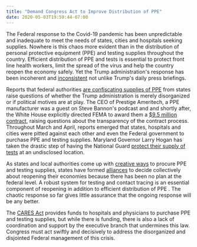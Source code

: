 ```yaml
---
title: "Demand Congress Act to Improve Distribution of PPE"
date: 2020-05-03T19:59:44-07:00
---
```

The Federal response to the Covid-19 pandemic has been unpredictable and inadequate to meet the needs of states, cities and hospitals seeking supplies. Nowhere is this chaos more evident than in the distribution of personal protective equipment (PPE) and testing supplies throughout the country. Efficient distribution of PPE and tests is essential to protect front line health workers, limit the spread of the virus and help the country reopen the economy safely. Yet the Trump administration's response has been incoherent and [inconsistent](https://www.vox.com/2020/4/4/21208122/ppe-distribution-trump-administration-states) not unlike Trump's daily press briefings.  

Reports that federal authorities [are confiscating supplies of PPE](https://www.latimes.com/politics/story/2020-04-07/hospitals-washington-seize-coronavirus-supplies) from states raise questions of whether the Trump administration is merely disorganized or if political motives are at play. The CEO of Prestige Ameritech, a PPE manufacturer was a guest on Steve Bannon's podcast and and shortly after, the White House explicitly directed FEMA to award them a [$9.5 million contract](https://www.nbcnews.com/politics/white-house/political-influence-skews-trump-s-coronavirus-response-n1191236), raising questions about the transparency of the contract process. 
Throughout March and April, reports emerged that states, hospitals and cities were pitted against each other and even the Federal government to purchase PPE and testing supplies.  Maryland Governor Larry Hogan has taken the drastic step of having the National Guard [protect their supply of tests](https://www.newsweek.com/national-guard-protecting-marylands-coronavirus-tests-undisclosed-location-so-federal-government-1501309) at an undisclosed location. 

As states and local authorities come up with [creative ways](https://www.nejm.org/doi/full/10.1056/NEJMc2010025) to procure PPE and testing supplies, states have formed [alliances](https://www.cnn.com/2020/04/13/politics/states-band-together-reopening-plans/index.html) to decide collectively about reopening their economies because there has been no plan at the federal level. A robust system for testing and contact tracing is an essential component of reopening in addition to efficient distribution of PPE . The chaotic response so far gives little assurance that the ongoing response will be any better.

The [CARES Act](https://www.ama-assn.org/delivering-care/public-health/summary-paycheck-protection-program-and-health-care-enhancement-act) provides funds to hospitals and physicians to purchase PPE and testing supplies, but while there is funding, there is also a lack of coordination and support by the executive branch that undermines this law. Congress must act swiftly and decisively to address the disorganized and disjointed Federal management of this crisis.
